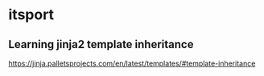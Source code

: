 # itsport

## Learning jinja2 template inheritance

https://jinja.palletsprojects.com/en/latest/templates/#template-inheritance
